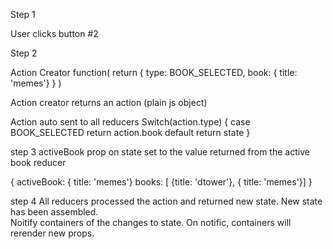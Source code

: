 Step 1

User clicks button #2

Step 2

Action Creator
function(
  return {
    type: BOOK_SELECTED,
    book: { title: 'memes'}
  }
  )

Action creator returns an action (plain js object)

Action auto sent to all reducers
Switch(action.type) {
  case BOOK_SELECTED
    return action.book
  default
    return state
}

step 3
activeBook prop on state set to the value returned from the active book reducer

{
  activeBook: { title: 'memes'}
  books: [ {title: 'dtower'}, { title: 'memes'}]
}

step 4
All reducers processed the action and returned new state.
New state has been assembled.  
Noitify containers of the changes to state.
On notific, containers will rerender new props.
